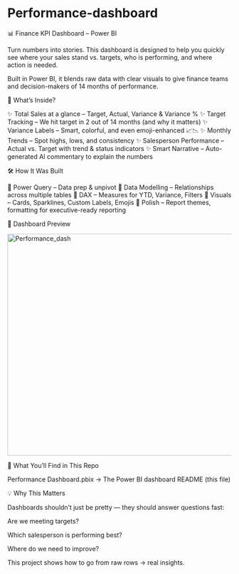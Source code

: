 # Performance-dashboard

📊 Finance KPI Dashboard – Power BI

Turn numbers into stories.
This dashboard is designed to help you quickly see where your sales stand vs. targets, who is performing, and where action is needed.

Built in Power BI, it blends raw data with clear visuals to give finance teams and decision-makers of 14 months of performance.

🚀 What’s Inside?

✨ Total Sales at a glance – Target, Actual, Variance & Variance %
✨ Target Tracking – We hit target in 2 out of 14 months (and why it matters)
✨ Variance Labels – Smart, colorful, and even emoji-enhanced 📈📉
✨ Monthly Trends – Spot highs, lows, and consistency
✨ Salesperson Performance – Actual vs. Target with trend & status indicators
✨ Smart Narrative – Auto-generated AI commentary to explain the numbers


🛠 How It Was Built

🔹 Power Query – Data prep & unpivot
🔹 Data Modelling – Relationships across multiple tables
🔹 DAX – Measures for YTD, Variance, Filters
🔹 Visuals – Cards, Sparklines, Custom Labels, Emojis
🔹 Polish – Report themes, formatting for executive-ready reporting

📸 Dashboard Preview

<img width="675" height="498" alt="Performance_dash" src="https://github.com/user-attachments/assets/d56e43c1-401d-4ac0-ad08-4d7317f2e35e" />

📂 What You’ll Find in This Repo

Performance Dashboard.pbix → The Power BI dashboard
README (this file)

💡 Why This Matters

Dashboards shouldn’t just be pretty — they should answer questions fast:

Are we meeting targets?

Which salesperson is performing best?

Where do we need to improve?


This project shows how to go from raw rows → real insights.
